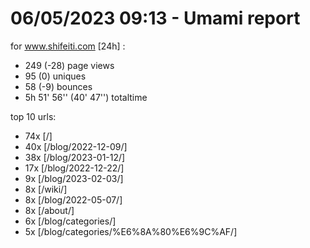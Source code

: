 # 06/05/2023 09:13 - Umami report
for www.shifeiti.com [24h] :

 - 249 (-28) page views
 - 95 (0) uniques
 - 58 (-9) bounces
 - 5h 51' 56'' (40' 47'') totaltime


top 10 urls:
 - 74x [/]
 - 40x [/blog/2022-12-09/]
 - 38x [/blog/2023-01-12/]
 - 17x [/blog/2022-12-22/]
 - 9x [/blog/2023-02-03/]
 - 8x [/wiki/]
 - 8x [/blog/2022-05-07/]
 - 8x [/about/]
 - 6x [/blog/categories/]
 - 5x [/blog/categories/%E6%8A%80%E6%9C%AF/]


